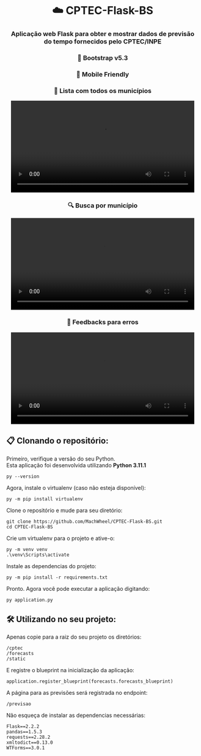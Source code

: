 <h1 align="center">
    &#9729;&#65039; CPTEC-Flask-BS
</h1>

<h3 align="center">
    Aplicação web Flask para obter e mostrar dados de 
    previsão do tempo fornecidos pelo CPTEC/INPE
</h3>

<h3 align="center"><b>
    &#128098; Bootstrap v5.3    
</b></h3>

<h3 align="center"><b>
    &#128241; Mobile Friendly
</b></h3>


<h3 align="center"><b>
    &#128220; Lista com todos os municípios
</b></h3>

<div align="center">
    <video src="https://user-images.githubusercontent.com/11186756/215348410-643f9bd8-955e-4279-ab04-b7664c23164e.mp4" alt="Demo Lista Municipios" width=480/>
</div>



<h3 align="center"><b>
    &#128269; Busca por município
</b></h3>
    
<div align="center">
    <video src="https://user-images.githubusercontent.com/11186756/215348587-bafd9869-fb3f-4973-b0fd-2581077475db.mp4" alt="Demo Busca Municipio" width=480/>
</div>



<h3 align="center"><b>
    &#128172; Feedbacks para erros
</b></h3>

<div align="center">
    <video src="https://user-images.githubusercontent.com/11186756/215349551-36e6a99c-9bf0-4e77-98e2-d2aac3847b3b.mp4" alt="Demo Busca Municipio" width=480/>
</div>

    
## &#128203; Clonando o repositório:

Primeiro, verifique a versão do seu Python.  
Esta aplicação foi desenvolvida utilizando **Python 3.11.1**

    py --version

Agora, instale o virtualenv (caso não esteja disponível):
    
    py -m pip install virtualenv


Clone o repositório e mude para seu diretório:
    
    git clone https://github.com/MachWheel/CPTEC-Flask-BS.git
    cd CPTEC-Flask-BS


Crie um virtualenv para o projeto e ative-o:
    
    py -m venv venv
    .\venv\Scripts\activate


Instale as dependencias do projeto:
    
    py -m pip install -r requirements.txt

Pronto. Agora você pode executar a aplicação digitando:

    py application.py


## &#128736;&#65039; Utilizando no seu projeto:

Apenas copie para a raiz do seu projeto os diretórios:

    /cptec
    /forecasts
    /static

E registre o blueprint na inicialização da aplicação:

    application.register_blueprint(forecasts.forecasts_blueprint)

A página para as previsões será registrada no endpoint:

    /previsao

Não esqueça de instalar as dependencias necessárias:

    Flask==2.2.2
    pandas==1.5.3
    requests==2.28.2
    xmltodict==0.13.0
    WTForms==3.0.1
